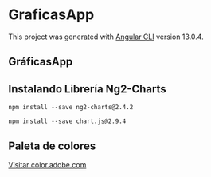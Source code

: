 # GraficasApp

This project was generated with [Angular CLI](https://github.com/angular/angular-cli) version 13.0.4.

## GráficasApp

## Instalando Librería Ng2-Charts
```
npm install --save ng2-charts@2.4.2
```
```
npm install --save chart.js@2.9.4
```

## Paleta de colores
[Visitar color.adobe.com](https://color.adobe.com/es/create/color-wheel)